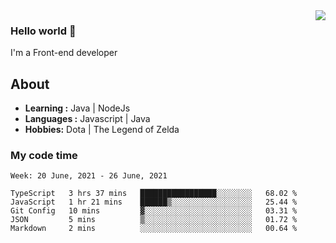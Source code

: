 <img align='right' src="https://github-readme-stats.vercel.app/api?username=jumodada&show_icons=true&theme=vue">

### Hello world 👋

I'm a Front-end developer 
    
## About
-  **Learning :** Java | NodeJs
-  **Languages :** Javascript | Java
-  **Hobbies:** Dota | The Legend of Zelda

### My code time

<!--START_SECTION:waka-->
```text
Week: 20 June, 2021 - 26 June, 2021

TypeScript   3 hrs 37 mins   █████████████████░░░░░░░░   68.02 % 
JavaScript   1 hr 21 mins    ██████▒░░░░░░░░░░░░░░░░░░   25.44 % 
Git Config   10 mins         ▓░░░░░░░░░░░░░░░░░░░░░░░░   03.31 % 
JSON         5 mins          ▒░░░░░░░░░░░░░░░░░░░░░░░░   01.72 % 
Markdown     2 mins          ░░░░░░░░░░░░░░░░░░░░░░░░░   00.64 % 
```
<!--END_SECTION:waka-->
